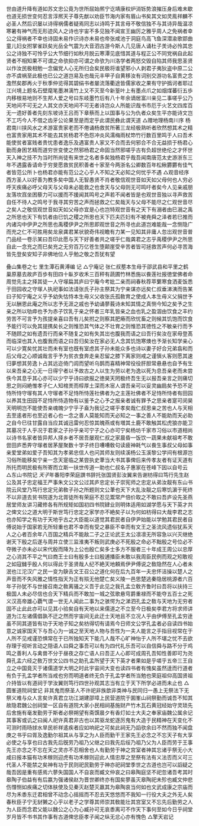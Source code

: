 <!-- { "loadSidebar": true } -->
世由道升降有道如苏文忠公竟为世所屈始熈宁讫靖康权炉消铄势浪摧压身后难未歇也道无损世变何忍言淳熈天子尊先猷以劝臣节海内家有眉山书矣其文如灵鳯祥麟不必圣人然后识屡以诗得祸儒者疑焉同志以诗鸣于其言毋不敬信独不与其诗异哉温凉寒暑有神气而无形迹风人之诗也宇宙不多见独不闻宣王幽厉之雅乎周人之免祸者幸公之得祸者不幸也诗固未易作识诗亦未易也帝张咸池于洞庭鸟高飞鱼深潜渝歌郢曲童儿妇女拊掌雀跃矣光岳全气震为大音泗古游今斯人几见唐人诵杜子羙诗必怜其忠公之诗独不可怜乎公大节细行如秋月脱云寒潭见底惜其道与程正公不同党祸自此起贤者不相知果不可谓之命欤抑亦可谓之命欤为川洛学者两怒交毁自陷其师我思圣贤以作汝民极相勉一念偏党人心无所归会矣民极将谁望邪小人剥君子夷狄盗中原二公亦不虞祸至此极也已公之道岂易及也哉元丰甲子自黄移汝有词别交游功名富贵之念澹然矣郡再火于秋季仲览得其碧绢书者屡流落衢途皆儒家收之果有守护撝诃者耶过江兴境上题名石壁麾笔墨淋漓竹上又不灭至今新篁叶上有墨点爪之如烟煤蕃衍五歩内移根易地则不生邦人爱之号曰东岐墨竹后有八十年余谪居富川亲见二事嗟乎公乃天地间不可无之人其文亦天地间不可无者诗岂众人所能识哉书市厄于火艺文四库百无一遗好善者先刻东坡诗王吕而下章蔡而上以国事与公为仇者众矣生平亦能诗文岂不工巧今人不借之齿牙公论果至是而定乎此谓民彝此谓天道
△赠地理杨南川序
杨君南川挟风水之术游富贵家老而不倦诵杨救贫所著三龙经极熟听者欣然想其术之精也富贵家用其术不能去其贫杨君不色怨冲炎风濡梅雨杖笻竹行数百里鸣于人曰吾术能使贫者富贱者贵忧患者逸乐及遇富贵人家又不合而去何邪合不合无益损于杨君心勤而身困艺精而道穷世变使之然邪杨君之命固当然邪嗟乎古有负超世绝伦之才怀世天入神之技不为当时所尚徒有来世之名者多矣独杨君乎哉吾闻南唐范太史游浙东三年不遇露香请命于穷旻愿救贫民积善者十家至今两浙名公卿数百年松楸欝欝有佳气者皆范公所卜也杨君亦能有范公之心乎人不知之天必知之何忧乎不遇
△观音经序
西方圣人以好善为教多矣中国人无智愚贤不肖者敬信观世音如天如父母何也人穷必呼天疾痛必呼父母天与父母未必能救之也舍天与父母则无可鸣吁者矣今人见亲戚朋友落坎窞坐困藜力可以援而不援闻其鸣号之声若不闻者皆是也观世音独以寻声救苦自任不待人之鸣号于我寻其穷苦之声而拯救之仁矣哉天与父母不能尽之仁观世音尽之矣人之敬信观世音如天如父母亦宜是心也岂特观世音有之天下有溺者由巳溺之禹之所思也天下有饥者由巳饥之稷之所思也天下匹夫匹妇有不被尭舜之泽者若巳推而内诸沟中伊尹之所思也禹稷伊尹之所思即观世音之所寻也此道岂难能哉一念恻隐广而充之仁不可胜用矣龙泉龚君某状貌奇伟视瞻有力某一见知其非庸人忽岀观世音普门品经一卷示某曰吾印此愿与天下好善者共之嗟乎仁哉龚君之志乎禹稷伊尹之所思自此一念充之而巳矣充之无穷百万亿苍生堕颠崖受辛苦者皆可拯救苦声何必寻苦海皆先登矣安知子非佛地位人乎勉之敬之吾犹有望

叠山集卷之七 里生潭石黄溥编
记
△宁庵记
张仁叔塟本生母于邵武县和平里之鹤巢原墓去故庐百歩有田四十畒岁收禾三百秤有蔬圃竹林悉施以飬莲社报徳堂佛者命周觉先主之择其徒一人守塜扁其庐曰宁庵今考妣二亲而祠春秋荐苹蘩寒食洒麦饭悉于田园收之守塜人执祀事如法请张氏子孙主祭其为宁亲谋亦远矣仁叔垂涕洟而告某曰子知宁庵之义乎予幼失怙恃本生毋义父收张氏孤敎育之使成人本生毋义父捐世予无以酬恩此庵之所以志予无涯之戚也予幼诵蓼莪诗未知其情之真恻今知之矣予之生亲之所以劬瘁也予为赤子饮乳于亲之怀者三年乳皆亲之血也乳之盈涸由饮食之丰约劳苦不可言予为孩提亲喜曰吾有儿矣拊之则察其肥瘠而欣忧畜之则候其饥饱而饮食予能行可以免其提携矣长之则惟恐其气体之不壮育之则惟恐其徳性之不敏亲行而予不随顾之如有遗吾行而亲不随复之如有失其岀也腹我而语之曰吾行矣汝在家毋登髙而临深也其入也腹我而语之曰吾归矣汝在家必无人念其饥饱寒燠也予渐长知学亲心可以少寛矣忧其壮而未有室也旣有室虑其子孙未能众多也诗以妻子好合兄弟翕和而后父母之心顺诚哉言乎予为贫衣食奔走亲忍留之膝下离家则戒之谨愼乆客则愿其速归夣想其劳逸卜占其远迩倚门闾而望听乌鹊而喜精神常役役肝胆常悬悬也自予有生以来吾亲之心无一日得宁者以予故古之人以生为劳以老为逸以死为息吾亲老而未尝佚今其息乎其心亦可以少宁乎诗曰欲报之徳昊天罔极终吾生无以报吾亲言之则痛切思之则闷絶惟孝子仁人知棺羙而椁厚土深而木宻人谓吾亲可以妥灵幽扃矣予恐不足恃所恃守塜有其人守塜者不足恃所恃莲社佛者为之主莲社佛者不足恃所恃者有田园以养其生田园不足恃所恃造物有以鉴予之心予之报亲者诚有罪予之思亲者寔可闵昊天明明岂不能使吾亲魂魄少宁乎子盍为我记之嗟乎孝矣哉仁叔思亲之苦也人与天相去至逺者形也至近者心也一念之善人莫能知而天必知之一事之善人不能助而天必助之自今巳往甘露自当应其诚迅雷何忍惊其魄燕或有増其土鹿不敢触其松虎狼亦能卫其墓况于人乎况于君家之子孙乎亲可宁子之心亦可宁矣杨坊千家市习俗以市道相尚以诗书名家者皆异邦人择乡者不居吾屡观仁叔之家晨昏一饭饮一蔬果未献祖考不敢尝田庐悉畀守塜者居茅屋聚数十学子终日嘈嘈敎句读疲神耗气以飬生事叔父母如事亲爱堂弟如爱子吾知其为孝弟忠信人也问其师友则续溪杨公玉溪黎公学间有根源岂习俗所能移矣宁亲一念天寔临之某尝执史茟当大书其事俾后来传孝友者有证天道有所托而明民极有所寄而立斯一扶世传道一助也仁叔名子惠家在苍峰下因以自号云
△东山书院记
*天子*年番阳李荣庭譔书辞托张国贤彭汝翼来告谢枋得曰笃行先生赵公及其子忠定福王严事朱文公文公过其庐忠定长子崇宪师之忠定从弟汝靓有东山书院云风堂乃笃行忠定兄弟敎子孙之所题则文公茟也天下大乱汝靓之后寒饥濵于死终不以非道去贫书院遂为北胥徒所有荣庭不忍见鬻常产倍价取之不敢曰吾庐设先圣燕居堂师友讲习藏修各有所规矩如国初四书院肄业则明体适用如湖学愿与天下英才共之俾文公之道大明于斯世笃行忠定之家学亦不絶矣子以为何如枋得曰大哉李君之志也亦知学之有功于天地乎古之大臣能以道觉其君民者自伊尹始能以学勉其君民者自傅说始于国家若无所轻重也君不幸而有受之暴臣不幸而有文王之圣流风遗俗犹系天人之心者百余年八百国之精兵不能敌二子之正论武王太公凛凛无所容急以兴灭继绝谢天下殷之后遂与周并立使三监淮夷不叛则武庚必不死殷之命必不黜殷之号位必不夺微子亦未必以宋代殷而降为上公也殷亡矣多士多方不服者三十年成王周公以忠厚之心消其不平之气曰商王士曰有殷多士曰殷逋播臣未敢以我周臣民例而观之矧敢视之如寇雠乎殷人何以得此于圣贤哉人纪不絶天地頼焉伊尹傅说之敎隐然在人心者未泯也江沱汉广之民一变为鴃舌文王召公之道化何在后九百年一夫忠怀洁操以楚人之声音而不失风雅之情性指天为正有殒无他楚亡矣义陵一邑思楚逃秦隐居桃源者六百年子孙犹不与世接召南之敎离骚之义吾于此见之我孔孟立敎齐鲁时曰吾将以扶持三极国人未必尽信也合天下精兵而不敢加一城之弦歌悬穹爵重禄而不能夺五百士之死义汉高帝雄心覇气谓一世无人闻此二事为之骇愕为之涕泗孔孟之敎与天地为无穷者固不止此此亦可以见其小验矣自有天地以来儒道之不立至今日极矣李君方将求师讲道为江左诸儒倡孰不迂之然而宇宙间无此迂士天地且不立况人乎由伊傅至孔孟穷逹虽不同其道皆有功于天地子知之矣枋得切有请焉今日师文公学孔孟者必自读四书始意之诚家国天下与吾心为一诚之至天地人物与吾性为一夫人能言之手指目视常在于人所不见戒谨恐惧常在于已所独知天下能几人哉不心旷神怡于人所不堪之忧不去欲存理于视听言动之隠语人曰舜之事吾可以有为四代礼乐吾可以自信舜与路不分于鸡鸣之善利人与禽兽不分于昼夜之存亡语人曰吾正人心即可成周孔吾知性善即可为尧舜孔孟六经之敎万世文公四书之助孔孟所望于天下英才者果如是乎嗟乎五帝三王自立之中国竟灭于诸儒道学大明之时此宇宙间大变也读四书者有愧矣虽然逹而行道者有负于孔孟学者所当戒也穷而明道者终无负于孔孟学者所当勉也荣庭祖仰高国贤祖介持皆以有道祠于学汝翼则笃行四世孙观其志当有立于天下所学必进而未止也
△圆峯道院祠堂记
非其鬼而祭圣人不许祀非族歆非类神与民同归一愚上无祭法下无祭义难与众人言矣许真君立功江湖建邵墇上民营道院于圎峯山祠祭勤而诚吾不知其故隐君魏公创祠堂一区自有道院大家小民相祠基施财产竹木瓦石黄冠经始守灵琐先后舍施有毫发勤劳于斯者必祭朔望有斋馔晨夕有香灯如士大夫之奉家庙魏公属余记其事客或讥之曰闽人祀许真君非古也以其驱龙蛇逐厉鬼有大造于民精神在天变化不可测时雨旸捄水旱民祈祥逺疾者应如响祀之可矣此祠无乃謟欤余曰不然而独不闻盘庚之书乎曰胥及逸勤尔祖其从与享之为人臣而勤干王家先王必念之不忘天子有大享必使之与享也曰古我先后旣劳乃祖乃父继之曰我先后绥乃祖乃父为人臣而劳于王事先王亦念之不忘在天之灵亦不忍相舍也人有勤劳于神之宫室者神其忘诸乎祭无小大咸曰报本猫有功禾稼则迎虎有功禾稼则迎此人情忠厚之至祭有法有义法否而义可三代圣人不能禁之矣神有功于民则祀民勤劳于神亦祀祠堂季世之古道也岂可以謟疑之哉吾因是重有感焉六蓼失国国人不自哀而臧文仲哀之曰皋陶庭坚不祀忽诸吾考其时皋陶子伯益有有后嬴为强诸侯赵为晋世卿终亦有国矣蓼虽灭皋陶祀未殄也臧文仲悲伤憯恻如疾痛之切体肤使及见秦灭赵楚灭嬴其为皋陶哀当何如也文武成康之宗庙而尽为禾黍东迁君相曾不动念心摇摇而不忍去天悠悠而不我知一行役大夫之外无人矣春秋臣子宁无豺獭之心乎以老子之学尊其师崇其敎能壮其宫室又不忘先后勤劳之人为人臣而念君父能以魏公之心为心臧孙可无哀黍离可不作天下事何至如今日乎祠堂岁月皆不书书其作事有古道俾忠臣孝子闻之纵无忿心亦有愧色
△擎天岩记
